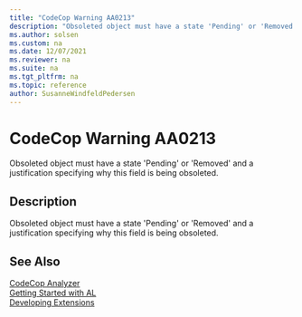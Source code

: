 ```yaml
---
title: "CodeCop Warning AA0213"
description: "Obsoleted object must have a state 'Pending' or 'Removed' and a justification specifying why this field is being obsoleted."
ms.author: solsen
ms.custom: na
ms.date: 12/07/2021
ms.reviewer: na
ms.suite: na
ms.tgt_pltfrm: na
ms.topic: reference
author: SusanneWindfeldPedersen
---
```

[//]: # (START>DO_NOT_EDIT)
[//]: # (IMPORTANT:Do not edit any of the content between here and the END>DO_NOT_EDIT.)
[//]: # (Any modifications should be made in the .xml files in the ModernDev repo.)
# CodeCop Warning AA0213
Obsoleted object must have a state 'Pending' or 'Removed' and a justification specifying why this field is being obsoleted.

## Description
Obsoleted object must have a state 'Pending' or 'Removed' and a justification specifying why this field is being obsoleted.

[//]: # (IMPORTANT: END>DO_NOT_EDIT)
## See Also  
[CodeCop Analyzer](codecop.md)  
[Getting Started with AL](../devenv-get-started.md)  
[Developing Extensions](../devenv-dev-overview.md)  